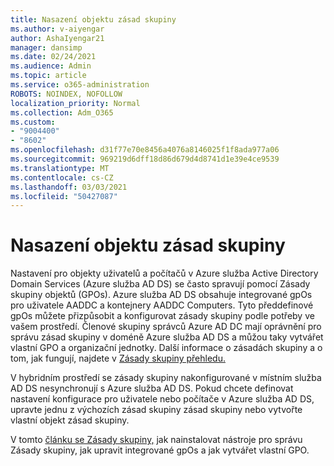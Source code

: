 ```yaml
---
title: Nasazení objektu zásad skupiny
ms.author: v-aiyengar
author: AshaIyengar21
manager: dansimp
ms.date: 02/24/2021
ms.audience: Admin
ms.topic: article
ms.service: o365-administration
ROBOTS: NOINDEX, NOFOLLOW
localization_priority: Normal
ms.collection: Adm_O365
ms.custom:
- "9004400"
- "8602"
ms.openlocfilehash: d31f77e70e8456a4076a8146025f1f8ada977a06
ms.sourcegitcommit: 969219d6dff18d86d679d4d8741d1e39e4ce9539
ms.translationtype: MT
ms.contentlocale: cs-CZ
ms.lasthandoff: 03/03/2021
ms.locfileid: "50427087"
---
```

# <a name="gpo-deployment"></a>Nasazení objektu zásad skupiny

Nastavení pro objekty uživatelů a počítačů v Azure služba Active Directory Domain Services (Azure služba AD DS) se často spravují pomocí Zásady skupiny objektů (GPOs). Azure služba AD DS obsahuje integrované gpOs pro uživatele AADDC a kontejnery AADDC Computers. Tyto předdefinové gpOs můžete přizpůsobit a konfigurovat zásady skupiny podle potřeby ve vašem prostředí. Členové skupiny správců Azure AD DC mají oprávnění pro správu zásad skupiny v doméně Azure služba AD DS a můžou taky vytvářet vlastní GPO a organizační jednotky. Další informace o zásadách skupiny a o tom, jak fungují, najdete v [Zásady skupiny přehledu.](https://docs.microsoft.com/previous-versions/windows/it-pro/windows-server-2012-R2-and-2012/hh831791(v=ws.11))

V hybridním prostředí se zásady skupiny nakonfigurované v místním služba AD DS nesynchronují s Azure služba AD DS. Pokud chcete definovat nastavení konfigurace pro uživatele nebo počítače v Azure služba AD DS, upravte jednu z výchozích zásad skupiny zásad skupiny nebo vytvořte vlastní objekt zásad skupiny.

V tomto [článku se Zásady skupiny,](https://docs.microsoft.com/azure/active-directory-domain-services/manage-group-policy) jak nainstalovat nástroje pro správu Zásady skupiny, jak upravit integrované gpOs a jak vytvářet vlastní GPO.
